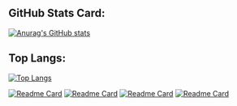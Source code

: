 ## GitHub Stats Card: ##
[![Anurag's GitHub stats](https://github-readme-stats.vercel.app/api?username=krovorgen&show_icons=true&count_private=true&theme=tokyonight)](https://github.com/Fuza322/github-readme-stats)

## Top Langs: ##
[![Top Langs](https://github-readme-stats.vercel.app/api/top-langs/?username=krovorgen&layout=compact&theme=tokyonight)](https://github.com/Fuza322/github-readme-stats)

[![Readme Card](https://github-readme-stats.vercel.app/api/pin/?username=krovorgen&repo=SocialNetwork-React)](https://github.com/anuraghazra/github-readme-stats)
[![Readme Card](https://github-readme-stats.vercel.app/api/pin/?username=krovorgen&repo=TodoList-React)](https://github.com/anuraghazra/github-readme-stats)
[![Readme Card](https://github-readme-stats.vercel.app/api/pin/?username=krovorgen&repo=react-kabzda)](https://github.com/anuraghazra/github-readme-stats)
[![Readme Card](https://github-readme-stats.vercel.app/api/pin/?username=krovorgen&repo=ts-training)](https://github.com/anuraghazra/github-readme-stats)